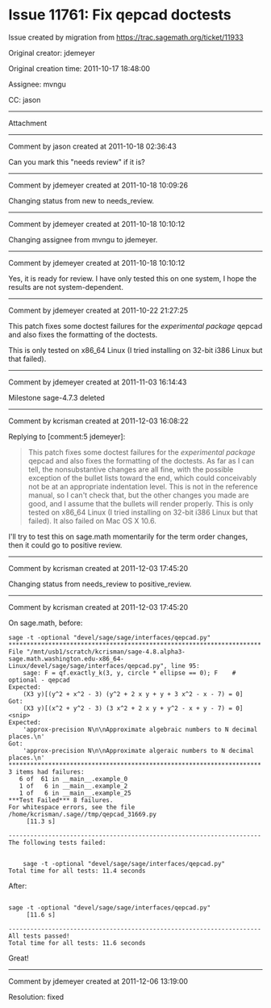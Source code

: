 # Issue 11761: Fix qepcad doctests

Issue created by migration from https://trac.sagemath.org/ticket/11933

Original creator: jdemeyer

Original creation time: 2011-10-17 18:48:00

Assignee: mvngu

CC:  jason




---

Attachment


---

Comment by jason created at 2011-10-18 02:36:43

Can you mark this "needs review" if it is?


---

Comment by jdemeyer created at 2011-10-18 10:09:26

Changing status from new to needs_review.


---

Comment by jdemeyer created at 2011-10-18 10:10:12

Changing assignee from mvngu to jdemeyer.


---

Comment by jdemeyer created at 2011-10-18 10:10:12

Yes, it is ready for review.  I have only tested this on one system, I hope the results are not system-dependent.


---

Comment by jdemeyer created at 2011-10-22 21:27:25

This patch fixes some doctest failures for the _experimental package_ qepcad and also fixes the formatting of the doctests.

This is only tested on x86_64 Linux (I tried installing on 32-bit i386 Linux but that failed).


---

Comment by jdemeyer created at 2011-11-03 16:14:43

Milestone sage-4.7.3 deleted


---

Comment by kcrisman created at 2011-12-03 16:08:22

Replying to [comment:5 jdemeyer]:
> This patch fixes some doctest failures for the _experimental package_ qepcad and also fixes the formatting of the doctests.
As far as I can tell, the nonsubstantive changes are all fine, with the possible exception of the bullet lists toward the end, which could conceivably not be at an appropriate indentation level.  This is not in the reference manual, so I can't check that, but the other changes you made are good, and I assume that the bullets will render properly.
> This is only tested on x86_64 Linux (I tried installing on 32-bit i386 Linux but that failed).
It also failed on Mac OS X 10.6.  

I'll try to test this on sage.math momentarily for the term order changes, then it could go to positive review.


---

Comment by kcrisman created at 2011-12-03 17:45:20

Changing status from needs_review to positive_review.


---

Comment by kcrisman created at 2011-12-03 17:45:20

On sage.math, before:

```
sage -t -optional "devel/sage/sage/interfaces/qepcad.py"    
**********************************************************************
File "/mnt/usb1/scratch/kcrisman/sage-4.8.alpha3-sage.math.washington.edu-x86_64-Linux/devel/sage/sage/interfaces/qepcad.py", line 95:
    sage: F = qf.exactly_k(3, y, circle * ellipse == 0); F    # optional - qepcad
Expected:
    (X3 y)[(y^2 + x^2 - 3) (y^2 + 2 x y + y + 3 x^2 - x - 7) = 0]
Got:
    (X3 y)[(x^2 + y^2 - 3) (3 x^2 + 2 x y + y^2 - x + y - 7) = 0]
<snip>
Expected:
    'approx-precision N\n\nApproximate algebraic numbers to N decimal places.\n'
Got:
    'approx-precision N\n\nApproximate algeraic numbers to N decimal places.\n'
**********************************************************************
3 items had failures:
   6 of  61 in __main__.example_0
   1 of   6 in __main__.example_2
   1 of   6 in __main__.example_25
***Test Failed*** 8 failures.
For whitespace errors, see the file /home/kcrisman/.sage//tmp/qepcad_31669.py
	 [11.3 s]
 
----------------------------------------------------------------------
The following tests failed:


	sage -t -optional "devel/sage/sage/interfaces/qepcad.py"
Total time for all tests: 11.4 seconds

```


After:

```

sage -t -optional "devel/sage/sage/interfaces/qepcad.py"    
	 [11.6 s]
 
----------------------------------------------------------------------
All tests passed!
Total time for all tests: 11.6 seconds
```


Great!


---

Comment by jdemeyer created at 2011-12-06 13:19:00

Resolution: fixed
